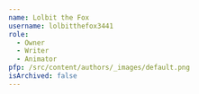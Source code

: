 ```yaml
---
name: Lolbit the Fox
username: lolbitthefox3441
role:
  - Owner
  - Writer
  - Animator
pfp: /src/content/authors/_images/default.png
isArchived: false
---
```

